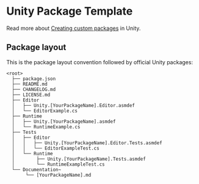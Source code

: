 # Unity Package Template

Read more about [Creating custom packages](https://docs.unity3d.com/Manual/CustomPackages.html) in Unity.

## Package layout

This is the package layout convention followed by official Unity packages:

```
<root>
  ├── package.json
  ├── README.md
  ├── CHANGELOG.md
  ├── LICENSE.md
  ├── Editor
  │   ├── Unity.[YourPackageName].Editor.asmdef
  │   └── EditorExample.cs
  ├── Runtime
  │   ├── Unity.[YourPackageName].asmdef
  │   └── RuntimeExample.cs
  ├── Tests
  │   ├── Editor
  │   │   ├── Unity.[YourPackageName].Editor.Tests.asmdef
  │   │   └── EditorExampleTest.cs
  │   └── Runtime
  │        ├── Unity.[YourPackageName].Tests.asmdef
  │        └── RuntimeExampleTest.cs
  └── Documentation~
       └── [YourPackageName].md
```
